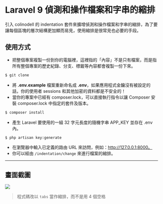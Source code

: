 # Laravel 9 偵測和操作檔案和字串的縮排

引入 colinodell 的 indentation 套件來擴增偵測和操作檔案和字串的縮排，為了要讓每個區塊的層次結構更加顯而易見，使用縮排是很常見也必要的手段。

## 使用方式
- 把整個專案複製一份到你的電腦裡，這裡指的「內容」不是只有檔案，而是指所有整個專案的歷史紀錄、分支、標籤等內容都會複製一份下來。
```sh
$ git clone
```
- 將 __.env.example__ 檔案重新命名成 __.env__，如果應用程式金鑰沒有被設定的話，你的使用者 sessions 和其他加密的資料都是不安全的！
- 當你的專案中已經有 composer.lock，可以直接執行指令以讓 Composer 安裝 composer.lock 中指定的套件及版本。
```sh
$ composer install
```
- 產生 Laravel 要使用的一組 32 字元長度的隨機字串 APP_KEY 並存在 .env 內。
```sh
$ php artisan key:generate
```
- 在瀏覽器中輸入已定義的路由 URL 來訪問，例如：http://127.0.0.1:8000。
- 你可以經由 `/indentation/change` 來進行檔案的縮排。

----

## 畫面截圖
![](https://i.imgur.com/4CHsD4q.png)
> 程式碼改以 `tabs` 當作縮排，而不是用 4 個空格
